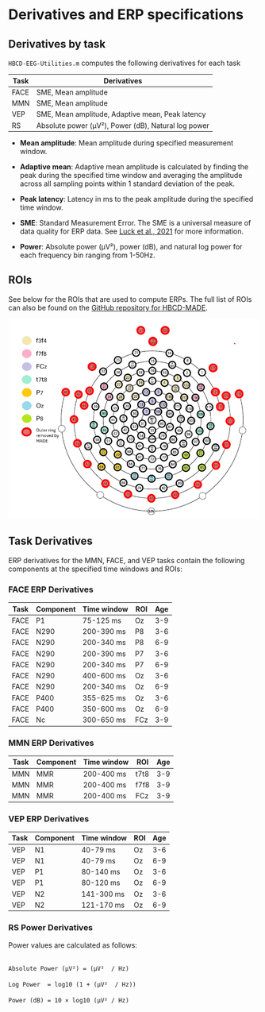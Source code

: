 # Derivatives and ERP specifications

## Derivatives by task

`HBCD-EEG-Utilities.m` computes the following derivatives for each task

| Task | Derivatives     |
|------|----------------|
| FACE | SME, Mean amplitude            |
| MMN  | SME, Mean amplitude           |
| VEP  | SME, Mean amplitude, Adaptive mean, Peak latency            |
| RS   | Absolute power (μV²), Power (dB), Natural log power |


- **Mean amplitude**: Mean amplitude during specified measurement window.

- **Adaptive mean**: Adaptive mean amplitude is calculated by finding the peak during the specified time window and averaging the amplitude across all sampling points within 1 standard deviation of the peak.

- **Peak latency**: Latency in ms to the peak amplitude during the specified time window.

- **SME**: Standard Measurement Error. The SME is a universal measure of data quality for ERP data. See [Luck et al., 2021](https://onlinelibrary.wiley.com/doi/full/10.1111/psyp.13793) for more information.

- **Power**: Absolute power (μV²), power (dB), and natural log power for each frequency bin ranging from 1-50Hz.
 
## ROIs

See below for the ROIs that are used to compute ERPs. The full list of ROIs can also be found on the [GitHub repository for HBCD-MADE](https://github.com/DCAN-Labs/HBCD-MADE/blob/main/proc_settings_HBCD.json).

 ![ROI clusters](ROIs.png)
 
## Task Derivatives

ERP derivatives for the MMN, FACE, and VEP tasks contain the following components at the specified time windows and ROIs:

### FACE ERP Derivatives
| Task | Component | Time window | ROI  | Age |
|------|-----------|-------------|------|-----|
| FACE | P1        | 75-125 ms     | Oz   | 3-9 |
| FACE | N290      | 200-390 ms    | P8   | 3-6 |
| FACE | N290      | 200-340 ms    | P8   | 6-9 |    
| FACE | N290      | 200-390 ms    | P7   | 3-6 |
| FACE | N290      | 200-340 ms    | P7   | 6-9 | 
| FACE | N290      | 400-600 ms    | Oz   | 3-6 |
| FACE | N290      | 200-340 ms    | Oz   | 6-9 |
| FACE | P400      | 355-625 ms    | Oz   | 3-6 |                              
| FACE | P400      | 350-600 ms    | Oz   | 6-9 |
| FACE | Nc        | 300-650 ms    | FCz  | 3-9 |

### MMN ERP Derivatives
| Task | Component | Time window | ROI  | Age |
|------|-----------|-------------|------|-----|
| MMN  | MMR       | 200-400 ms    | t7t8 | 3-9 |
| MMN  | MMR       | 200-400 ms    | f7f8 | 3-9 |
| MMN  | MMR       | 200-400 ms    | FCz  | 3-9 |

### VEP ERP Derivatives
| Task | Component | Time window | ROI  | Age |
|------|-----------|-------------|------|-----|
| VEP  | N1        | 40-79 ms      | Oz   | 3-6 |
| VEP  | N1        | 40-79 ms      | Oz   | 6-9 |
| VEP  | P1        | 80-140 ms     | Oz   | 3-6 | 
| VEP  | P1        | 80-120 ms     | Oz   | 6-9 |
| VEP  | N2        | 141-300 ms    | Oz   | 3-6 |
| VEP  | N2        | 121-170 ms    | Oz   | 6-9 |


### RS Power Derivatives

Power values are calculated as follows:

```{r}

Absolute Power (μV²) = (μV²  / Hz)

Log Power  = log10 (1 + (μV²  / Hz))

Power (dB) = 10 × log10 (μV² / Hz)

```

 
 
